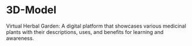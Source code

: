 # 3D-Model
Virtual Herbal Garden: A digital platform that showcases various medicinal plants with their descriptions, uses, and benefits for learning and awareness.
